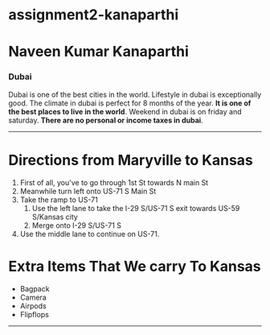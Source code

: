 # assignment2-kanaparthi

# Naveen Kumar Kanaparthi

### Dubai

Dubai is one of the best cities in the world. Lifestyle in dubai is exceptionally good. The climate in dubai is perfect for 8 months of the year. **It is one of the best places to live in the world**. Weekend in dubai is on friday and saturday. **There are no personal or income taxes in dubai**.

---

# Directions from Maryville to Kansas

1. First of all, you've to go through 1st St towards N main St
2. Meanwhile turn left onto US-71 S Main St
3. Take the ramp to US-71
    1. Use the left lane to take the I-29 S/US-71 S exit towards US-59 S/Kansas city 
    2. Merge onto I-29 S/US-71 S
4. Use the middle lane to continue on US-71.

# Extra Items That We carry To Kansas

* Bagpack
* Camera
* Airpods
* Flipflops

---


